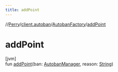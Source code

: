 ```yaml
---
title: addPoint
---
```

//[Perry](../../../index.html)/[client.autoban](../index.html)/[AutobanFactory](index.html)/[addPoint](add-point.html)



# addPoint



[jvm]\
fun [addPoint](add-point.html)(ban: [AutobanManager](../-autoban-manager/index.html), reason: [String](https://kotlinlang.org/api/latest/jvm/stdlib/kotlin/-string/index.html))




